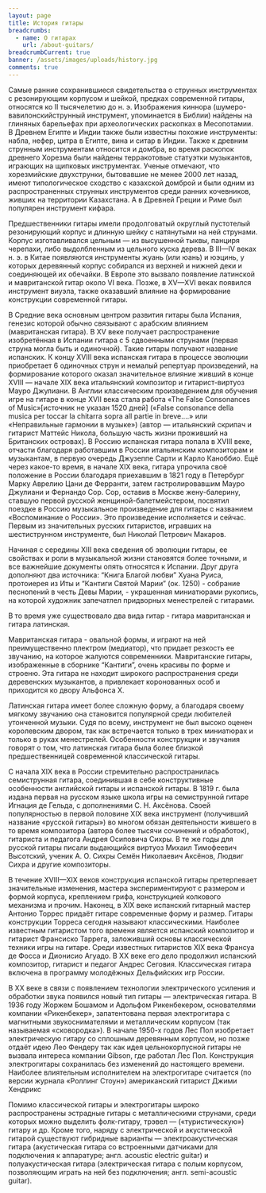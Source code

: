 ```yaml
---
layout: page
title: История гитары
breadcrumbs:
  - name: О гитарах
    url: /about-guitars/
breadcrumbCurrent: true
banner: /assets/images/uploads/history.jpg
comments: true
---
```

Самые ранние сохранившиеся свидетельства о струнных инструментах с резонирующим корпусом и шейкой, предках современной гитары, относятся ко II тысячелетию до н. э. Изображения киннора (шумеро-вавилонскийструнный инструмент, упоминается в Библии) найдены на глиняных барельефах при археологических раскопках в Месопотамии. В Древнем Египте и Индии также были известны похожие инструменты: набла, нефер, цитра в Египте, вина и ситар в Индии. Также к древним струнным инструментам относится и домбра, во время раскопок древнего Хорезма были найдены терракотовые статуэтки музыкантов, играющих на щипковых инструментах. Ученые отмечают, что хорезмийские двухструнки, бытовавшие не менее 2000 лет назад, имеют типологическое сходство с казахской домброй и были одним из распространенных струнных инструментов среди ранних кочевников, живших на территории Казахстана. А в Древней Греции и Риме был популярен инструмент кифара.

Предшественники гитары имели продолговатый округлый пустотелый резонирующий корпус и длинную шейку с натянутыми на ней струнами. Корпус изготавливался цельным — из высушенной тыквы, панциря черепахи, либо выдолбленным из цельного куска дерева. В III—IV веках н. э. в Китае появляются инструменты жуань (или юань) и юэцинь, у которых деревянный корпус собирался из верхней и нижней деки и соединяющей их обечайки. В Европе это вызвало появление латинской и мавританской гитар около VI века. Позже, в XV—XVI веках появился инструмент виуэла, также оказавший влияние на формирование конструкции современной гитары.

В Средние века основным центром развития гитары была Испания, генезис которой обычно связывают с арабским влиянием (мавританская гитара). В XV веке получает распространение изобретённая в Испании гитара с 5 сдвоенными струнами (первая струна могла быть и одиночной). Такие гитары получают название испанских. К концу XVIII века испанская гитара в процессе эволюции приобретает 6 одиночных струн и немалый репертуар произведений, на формирование которого оказал значительное влияние живший в конце XVIII — начале XIX века итальянский композитор и гитарист-виртуоз Мауро Джулиани. В Англии классическим произведением для обучения игре на гитаре в конце XVII века стала работа «Тhe False Consonances of Music»[источник не указан 1520 дней] («False consonance della musica per toccar la chitarra sopra all partie in breve….» или «Неправильные гармонии в музыке») (автор — итальянский скрипач и гитарист Маттейс Никола, большую часть жизни проживший на Британских островах).
В Россию испанская гитара попала в XVIII веке, отчасти благодаря работавшим в России итальянским композиторам и музыкантам, в первую очередь Джузеппе Сарти и Карло Каноббио. Ещё через какое-то время, в начале XIX века, гитара упрочила своё положение в России благодаря приехавшим в 1821 году в Петербург Марку Аврелию Цани де Ферранти, затем гастролировавшим Мауро Джулиани и Фернандо Сор. Сор, оставив в Москве жену-балерину, ставшую первой русской женщиной-балетмейстером, посвятил поездке в Россию музыкальное произведение для гитары с названием «Воспоминание о России». Это произведение исполняется и сейчас. Первым из значительных русских гитаристов, игравших на шестиструнном инструменте, был Николай Петрович Макаров.

Начиная с середины XIII века сведения об эволюции гитары, ее свойствах и роли в музыкальной жизни становятся более точными, и все важнейшие документы опять относятся к Испании. Друг друга дополняют два источника: “Книга Благой любви” Хуана Руиса, протоиерея из Иты и “Кантиги Святой Марии” (ок. 1250) - собрание песнопений в честь Девы Марии, - украшенная миниатюрами рукопись, на которой художник запечатлел придворных менестрелей с гитарами.

В то время уже существовало два вида гитар - гитара мавританская и гитара латинская.

Мавританская гитара - овальной формы, и играют на ней преимущественно плектром (медиатор), что придает резкость ее звучанию, на которое жалуются современники. Мавританские гитары, изображенные в сборнике “Кантиги”, очень красивы по форме и строеню. Эта гитара не находит широкого распространения среди деревенских музыкантов, а привлекает коронованных особ и приходится ко двору Альфонса Х.

Латинская гитара имеет более сложную форму, а благодаря своему мягкому звучанию она становится популярной среди любителей утонченной музыки. Судя по всему, инструмент не был высоко оценен королевским двором, так как встречается только в трех миниатюрах и только в руках менестрелей. Особенности конструкции и звучания говорят о том, что латинская гитара была более близкой предшественницей современной классической гитары.

С начала XIX века в России стремительно распространилась семиструнная гитара, соединившая в себе конструктивные особенности английской гитары и испанской гитары. В 1819 г. была издана первая на русском языке школа игры на семиструнной гитаре Игнация де Гельда, с дополнениями С. Н. Аксёнова. Своей популярностью в первой половине XIX века инструмент (получивший название «русской гитары») во многом обязан деятельности жившего в то время композитора (автора более тысячи сочинений и обработок), гитариста и педагога Андрея Осиповича Сихры. В те же годы для русской гитары писали выдающийся виртуоз Михаил Тимофеевич Высотский, ученик А. О. Сихры Семён Николаевич Аксёнов, Людвиг Сихра и другие композиторы.

В течение XVIII—XIX веков конструкция испанской гитары претерпевает значительные изменения, мастера экспериментируют с размером и формой корпуса, креплением грифа, конструкцией колкового механизма и прочим. Наконец, в XIX веке испанский гитарный мастер Антонио Торрес придаёт гитаре современные форму и размер. Гитары конструкции Торреса сегодня называют классическими. Наиболее известным гитаристом того времени является испанский композитор и гитарист Франсиско Таррега, заложивший основы классической техники игры на гитаре. Среди известных гитаристов XIX века Франсуа де Фосса и Дионисио Агуадо. В XX веке его дело продолжил испанский композитор, гитарист и педагог Андрес Сеговия.
Классическая гитара включена в программу молодёжных Дельфийских игр России.

В XX веке в связи с появлением технологии электрического усиления и обработки звука появился новый тип гитары — электрическая гитара. В 1936 году Жоржем Бошамом и Адольфом Рикенбекером, основателями компании «Рикенбекер», запатентована первая электрогитара с магнитными звукоснимателями и металлическим корпусом (так называемая «сковородка»). В начале 1950-х годов Лес Пол изобретает электрическую гитару со сплошным деревянным корпусом, но позже отдаёт идею Лео Фендеру так как идея цельнокорпусной гитары не вызвала интереса компании Gibson, где работал Лес Пол. Конструкция электрогитары сохранилась без изменений до настоящего времени. Наиболее влиятельным исполнителем на электрогитаре считается (по версии журнала «Роллинг Стоун») американский гитарист Джими Хендрикс


Помимо классической гитары и электрогитары широко распространены эстрадные гитары с металлическими струнами, среди которых можно выделить фолк-гитару, трэвел — («туристическую») гитару и др. Кроме того, наряду с электрической и акустической гитарой существуют гибридные варианты — электроакустическая гитара (акустическая гитара со встроенными датчиками для подключения к аппаратуре; англ. acoustic electric guitar) и полуакустическая гитара (электрическая гитара с полым корпусом, позволяющим играть на ней без подключения; англ. semi-acoustic guitar).